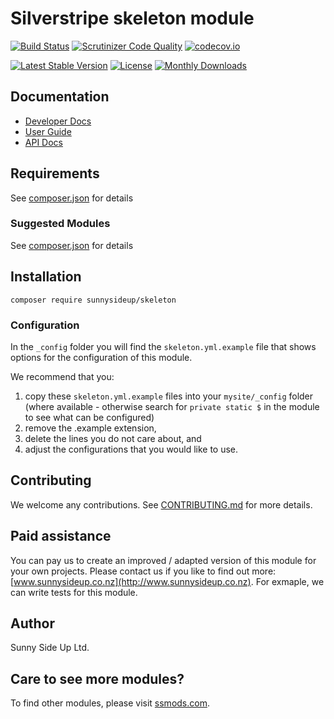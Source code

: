 # Silverstripe skeleton module
[![Build Status](https://travis-ci.org/sunnysideup/silverstripe-skeleton.svg?branch=master)](https://travis-ci.org/sunnysideup/silverstripe-skeleton)
[![Scrutinizer Code Quality](https://scrutinizer-ci.com/g/sunnysideup/silverstripe-skeleton/badges/quality-score.png?b=master)](https://scrutinizer-ci.com/g/sunnysideup/silverstripe-skeleton/?branch=master)
[![codecov.io](https://codecov.io/github/sunnysideup/silverstripe-skeleton/coverage.svg?branch=master)](https://codecov.io/github/sunnysideup/silverstripe-skeleton?branch=master)

[![Latest Stable Version](https://poser.pugx.org/sunnysideup/skeleton/version)](https://packagist.org/packages/sunnysideup/skeleton)
[![License](https://poser.pugx.org/sunnysideup/skeleton/license)](https://packagist.org/packages/sunnysideup/skeleton)
[![Monthly Downloads](https://poser.pugx.org/sunnysideup/skeleton/d/monthly)](https://packagist.org/packages/sunnysideup/skeleton)


## Documentation



 * [Developer Docs](docs/en/INDEX.md)
 * [User Guide](docs/en/userguide.md)
 * [API Docs](http://docs.ssmods.com/sunnysideup/skeleton/classes.xhtml)


## Requirements



See [composer.json](composer.json) for details


### Suggested Modules



See [composer.json](composer.json) for details


## Installation


```
composer require sunnysideup/skeleton
```

### Configuration



In the `_config` folder you will find the `skeleton.yml.example`
file that shows options for the configuration of this module.

We recommend that you:

  1. copy these `skeleton.yml.example` files into your
`mysite/_config` folder (where available - otherwise search for `private static $` in the module to see what can be configured)
  2. remove the .example extension,
  3. delete the lines you do not care about, and
  4. adjust the configurations that you would like to use.


## Contributing



We welcome any contributions. See [CONTRIBUTING.md](CONTRIBUTING.md) for more details.

## Paid assistance



You can pay us to create an improved / adapted version of this module for your own projects.  Please contact us if you like to find out more: [www.sunnysideup.co.nz](http://www.sunnysideup.co.nz).  For exmaple, we can write tests for this module.  

## Author



Sunny Side Up Ltd.


## Care to see more modules?

To find other modules, please visit [ssmods.com](http://ssmods.com/).
